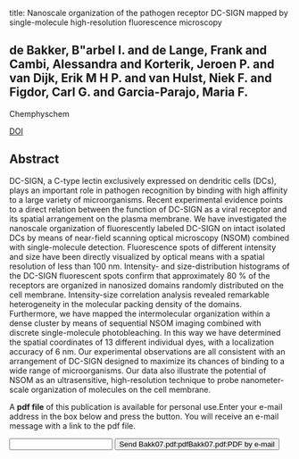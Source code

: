 title: Nanoscale organization of the pathogen receptor DC-SIGN mapped by single-molecule high-resolution fluorescence microscopy

## de Bakker, B"arbel I. and de Lange, Frank and Cambi, Alessandra and Korterik, Jeroen P. and van Dijk, Erik M H P. and van Hulst, Niek F. and Figdor, Carl G. and Garcia-Parajo, Maria F.
Chemphyschem

<a href="https://doi.org/10.1002/cphc.200700169">DOI</a>

## Abstract
DC-SIGN, a C-type lectin exclusively expressed on dendritic cells (DCs), plays an important role in pathogen recognition by binding with high affinity to a large variety of microorganisms. Recent experimental evidence points to a direct relation between the function of DC-SIGN as a viral receptor and its spatial arrangement on the plasma membrane. We have investigated the nanoscale organization of fluorescently labeled DC-SIGN on intact isolated DCs by means of near-field scanning optical microscopy (NSOM) combined with single-molecule detection. Fluorescence spots of different intensity and size have been directly visualized by optical means with a spatial resolution of less than 100 nm. Intensity- and size-distribution histograms of the DC-SIGN fluorescent spots confirm that approximately 80 % of the receptors are organized in nanosized domains randomly distributed on the cell membrane. Intensity-size correlation analysis revealed remarkable heterogeneity in the molecular packing density of the domains. Furthermore, we have mapped the intermolecular organization within a dense cluster by means of sequential NSOM imaging combined with discrete single-molecule photobleaching. In this way we have determined the spatial coordinates of 13 different individual dyes, with a localization accuracy of 6 nm. Our experimental observations are all consistent with an arrangement of DC-SIGN designed to maximize its chances of binding to a wide range of microorganisms. Our data also illustrate the potential of NSOM as an ultrasensitive, high-resolution technique to probe nanometer-scale organization of molecules on the cell membrane.

A <b>pdf file</b> of this publication is available for personal use.Enter your e-mail address in the box below and press the button. You will receive an e-mail message with a link to the pdf file.
<form action="sender.php">  <input type="text" name="email">  <input type="submit" value="Send Bakk07.pdf:pdfBakk07.pdf:PDF by e-mail"></form>